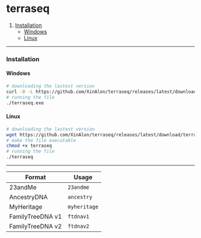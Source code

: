 # terraseq

1. [Installation](#installation)
   - [Windows](#windows)
   - [Linux](#linux)

---
### **Installation**

#### **Windows**
```bash
# downloading the lastest version
curl -O -L https://github.com/XinAlon/terraseq/releases/latest/download/terraseq.exe
# running the file
./terraseq.exe
```

#### **Linux**
```bash
# downloading the lastest version
wget https://github.com/XinAlon/terraseq/releases/latest/download/terraseq
# make the file executable
chmod +x terraseq
# running the file
./terraseq
```

---

| Format | Usage |
| --- | --- |
| 23andMe | `23andme` |
| AncestryDNA | `ancestry` |
| MyHeritage | `myheritage` |
| FamilyTreeDNA v1 | `ftdnav1` |
| FamilyTreeDNA v2 | `ftdnav2` |

